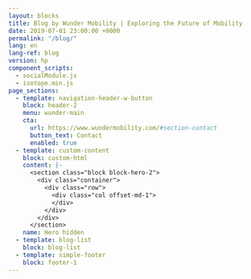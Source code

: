 ```yaml
---
layout: blocks
title: Blog by Wunder Mobility | Exploring the Future of Mobility
date: 2019-07-01 23:00:00 +0000
permalink: "/blog/"
lang: en
lang-ref: blog
version: hp
component_scripts:
  - socialModule.js
  - isotope.min.js
page_sections:
  - template: navigation-header-w-button
    block: header-2
    menu: wunder-main
    cta:
      url: https://www.wundermobility.com/#section-contact
      button_text: Contact
      enabled: true
  - template: custom-content
    block: custom-html
    content: |-
      <section class="block block-hero-2">
        <div class="container">
          <div class="row">
            <div class="col offset-md-1">
            </div>
          </div>
        </div>
      </section>
    name: Hero hidden
  - template: blog-list
    block: blog-list
  - template: simple-footer
    block: footer-1
---
```

